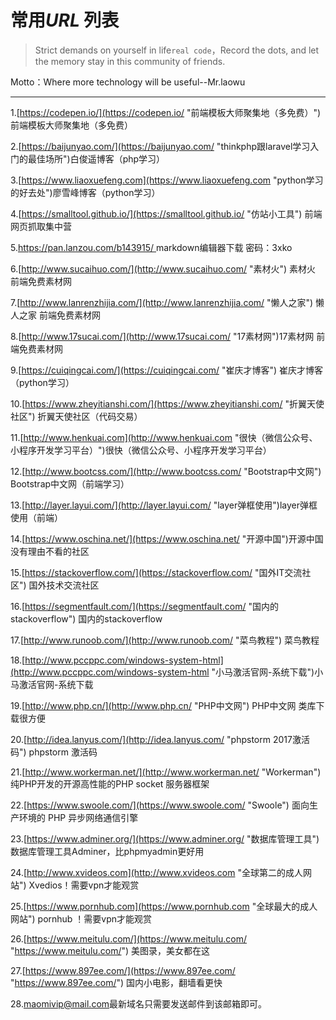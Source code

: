 # 常用*URL* 列表 
<blockquote class="danger"><p>Strict demands on yourself in life<code>real code</code>，Record the dots, and let the memory stay in this community of friends.</p>
</blockquote>
Motto：Where more technology will be useful--Mr.laowu

----------

1.[https://codepen.io/](https://codepen.io/ "前端模板大师聚集地（多免费）")  前端模板大师聚集地（多免费）

2.[https://baijunyao.com/](https://baijunyao.com/ "thinkphp跟laravel学习入门的最佳场所")白俊遥博客（php学习）  

3.[https://www.liaoxuefeng.com](https://www.liaoxuefeng.com "python学习的好去处")廖雪峰博客（python学习） 

4.[https://smalltool.github.io/](https://smalltool.github.io/ "仿站小工具")  前端 网页抓取集中营

5.[https://pan.lanzou.com/b143915/ ](https://pan.lanzou.com/b143915/  "markdown编辑器下载")  markdown编辑器下载  密码：3xko

6.[http://www.sucaihuo.com/](http://www.sucaihuo.com/ "素材火")  素材火  前端免费素材网

7.[http://www.lanrenzhijia.com/](http://www.lanrenzhijia.com/ "懒人之家") 懒人之家  前端免费素材网

8.[http://www.17sucai.com/](http://www.17sucai.com/ "17素材网")17素材网  前端免费素材网

9.[https://cuiqingcai.com/](https://cuiqingcai.com/ "崔庆才博客") 崔庆才博客（python学习）

10.[https://www.zheyitianshi.com/](https://www.zheyitianshi.com/ "折翼天使社区") 折翼天使社区（代码交易）

11.[http://www.henkuai.com](http://www.henkuai.com "很快（微信公众号、小程序开发学习平台）")很快（微信公众号、小程序开发学习平台）

12.[http://www.bootcss.com/](http://www.bootcss.com/ "Bootstrap中文网") Bootstrap中文网（前端学习）

13.[http://layer.layui.com/](http://layer.layui.com/ "layer弹框使用")layer弹框使用（前端）

14.[https://www.oschina.net/](https://www.oschina.net/ "开源中国")开源中国  没有理由不看的社区

15.[https://stackoverflow.com/](https://stackoverflow.com/ "国外IT交流社区") 国外技术交流社区

16.[https://segmentfault.com/](https://segmentfault.com/ "国内的stackoverflow") 国内的stackoverflow

17.[http://www.runoob.com/](http://www.runoob.com/ "菜鸟教程") 菜鸟教程

18.[http://www.pccppc.com/windows-system-html](http://www.pccppc.com/windows-system-html "小马激活官网-系统下载")小马激活官网-系统下载

19.[http://www.php.cn/](http://www.php.cn/ "PHP中文网") PHP中文网 类库下载很方便

20.[http://idea.lanyus.com/](http://idea.lanyus.com/ "phpstorm 2017激活码") phpstorm 激活码

21.[http://www.workerman.net/](http://www.workerman.net/ "Workerman")纯PHP开发的开源高性能的PHP socket 服务器框架

22.[https://www.swoole.com/](https://www.swoole.com/ "Swoole") 面向生产环境的 PHP 异步网络通信引擎 

23.[https://www.adminer.org/](https://www.adminer.org/ "数据库管理工具") 数据库管理工具Adminer，比phpmyadmin更好用

24.[http://www.xvideos.com](http://www.xvideos.com "全球第二的成人网站") Xvedios！需要vpn才能观赏

25.[https://www.pornhub.com](https://www.pornhub.com "全球最大的成人网站")  pornhub ！需要vpn才能观赏

26.[https://www.meitulu.com/](https://www.meitulu.com/ "https://www.meitulu.com/")  美图录，美女都在这

27.[https://www.897ee.com/](https://www.897ee.com/ "https://www.897ee.com/")   国内小电影，翻墙看更快

28.[maomivip@mail.com](maomivip@mail.com "maomivip@mail.com")最新域名只需要发送邮件到该邮箱即可。